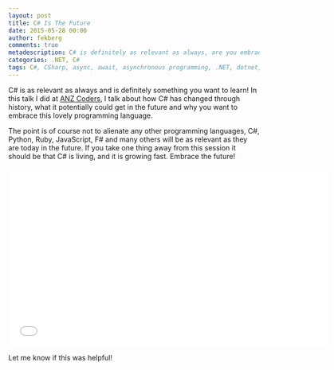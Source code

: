 ```yaml
---
layout: post
title: C# Is The Future
date: 2015-05-28 00:00
author: fekberg
comments: true
metadescription: C# is definitely as relevant as always, are you embracing C#?
categories: .NET, C#
tags: C#, CSharp, async, await, asynchronous programming, .NET, dotnet, CSharp 6.0, C# 6
---
```

C# is as relevant as always and is definitely something you want to learn! In this talk I did at [ANZ Coders](http://www.anzcoders.com/), I talk about how C# has changed through history, what it potentially could get in the future and why you want to embrace this lovely programming language.

The point is of course not to alienate any other programming languages, C#, Python, Ruby, JavaScript, F# and many others will be as relevant as they are today in the future. If you take one thing away from this session it should be that C# is living, and it is growing fast. Embrace the future!

<div class="video-container">
<iframe width="640" height="360" src="//www.youtube.com/embed/UMvYWiQJyA" frameborder="0" allowfullscreen></iframe>
</div>

Let me know if this was helpful!
